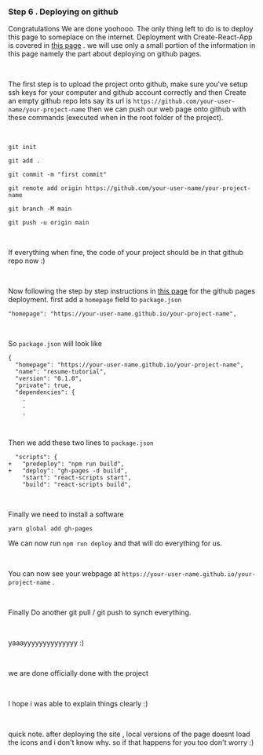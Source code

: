 ### Step 6 . Deploying on github

Congratulations We are done yoohooo. The only thing left to do is to deploy this page to someplace on the internet. Deployment with Create-React-App is covered in [this page](https://create-react-app.dev/docs/deployment/) . we will use only a small portion of the information in this page namely the part about deploying on github pages.

<br />

The first step is to upload the project onto github, make sure you've setup ssh keys for your computer and github account correctly and then Create an empty github repo lets say its url is `https://github.com/your-user-name/your-project-name` then we can push our web page onto github with these commands (executed when in the root folder of the project).

<br />

`git init`

`git add .`

`git commit -m "first commit"`

`git remote add origin https://github.com/your-user-name/your-project-name`

`git branch -M main`

`git push -u origin main`

<br />

If everything when fine, the code of your project should be in that github repo now :)

<br />

Now following the step by step instructions in [this page](https://create-react-app.dev/docs/deployment/) for the github pages deployment. first add a `homepage` field to `package.json`

` "homepage": "https://your-user-name.github.io/your-project-name", `

<br />

So `package.json` will look like

```
{
  "homepage": "https://your-user-name.github.io/your-project-name",
  "name": "resume-tutorial",
  "version": "0.1.0",
  "private": true,
  "dependencies": {
    .
    .
    .

```

<br />

Then we add these two lines to `package.json`

```
  "scripts": {
+   "predeploy": "npm run build",
+   "deploy": "gh-pages -d build",
    "start": "react-scripts start",
    "build": "react-scripts build",

```

<br />

Finally we need to install a software

`yarn global add gh-pages`

We can now run `npm run deploy` and that will do everything for us.

<br />

You can now see your webpage at `https://your-user-name.github.io/your-project-name` .

<br />

Finally Do another git pull / git push to synch everything.

<br />

yaaayyyyyyyyyyyyyy :)

<br />

we are done officially done with the project

<br />

I hope i was able to explain things clearly :) 

<br />

quick note. after deploying the site , local versions of the page doesnt load the icons and i don't know why. so if that happens for you too don't worry :)

<br />



